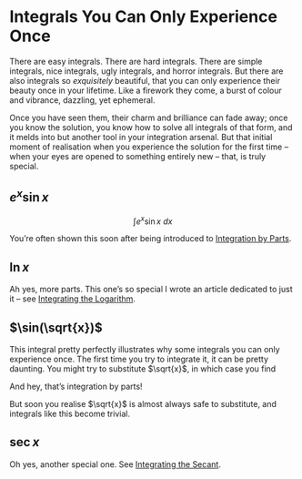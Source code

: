 # Integrals You Can Only Experience Once
<!-- #SQUARK live! opin! devx! dev!
| dest = guides/integrals/once
| capt = Landmarks on the expedition of integration
| index = guides / integrals
-->

There are easy integrals. There are hard integrals. There are simple integrals, nice integrals, ugly integrals, and horror integrals. But there are also integrals so *exquisitely* beautiful, that you can only experience their beauty once in your lifetime. Like a firework they come, a burst of colour and vibrance, dazzling, yet ephemeral.

Once you have seen them, their charm and brilliance can fade away; once you know the solution, you know how to solve all integrals of that form, and it melds into but another tool in your integration arsenal. But that initial moment of realisation when you experience the solution for the first time – when your eyes are opened to something entirely new – that, is truly special.


## $e^x \sin{x}$

```math
\int e^x \sin{x} \ dx
```

You’re often shown this soon after being introduced to [Integration by Parts](methods/parts.md).


## $\ln{x}$

Ah yes, more parts. This one’s so special I wrote an article dedicated to just it – see [Integrating the Logarithm](antiderivatives/ln.md).


## $\sin(\sqrt{x})$

This integral pretty perfectly illustrates why some integrals you can only experience once. The first time you try to integrate it, it can be pretty daunting. You might try to substitute $\sqrt{x}$, in which case you find

```math
```

And hey, that’s integration by parts!

```math
```

But soon you realise $\sqrt{x}$ is almost always safe to substitute, and integrals like this become trivial.


## $\sec{x}$

Oh yes, another special one. See [Integrating the Secant](antiderivatives/sec.md).
